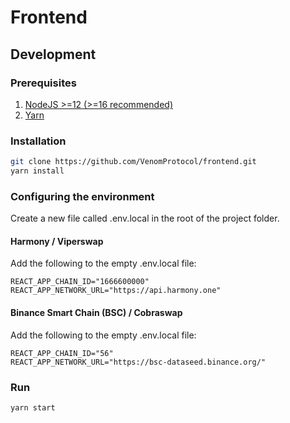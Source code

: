 # Frontend

## Development

### Prerequisites

1. [NodeJS >=12 (>=16 recommended)](https://nodejs.org/en/)
2. [Yarn](https://yarnpkg.com)

### Installation

```bash
git clone https://github.com/VenomProtocol/frontend.git
yarn install
```

### Configuring the environment

Create a new file called .env.local in the root of the project folder.

#### Harmony / Viperswap

Add the following to the empty .env.local file:
```
REACT_APP_CHAIN_ID="1666600000"
REACT_APP_NETWORK_URL="https://api.harmony.one"
```

#### Binance Smart Chain (BSC) / Cobraswap

Add the following to the empty .env.local file:
```
REACT_APP_CHAIN_ID="56"
REACT_APP_NETWORK_URL="https://bsc-dataseed.binance.org/"
```

### Run

```bash
yarn start
```
